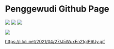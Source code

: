 # Penggewudi Github Page

![](https://img.shields.io/badge/DP-WorkHard-lightgrey)
![](https://img.shields.io/badge/npm-v6.13.4-blue)
![](https://img.shields.io/badge/hexo-v5.2.0-blue)


[![](https://penggewudi.github.io/)](https://penggewudi.github.io/ "点击访问github page")

https://i.loli.net/2021/04/27/J5WuxEn21glP6Uy.gif
